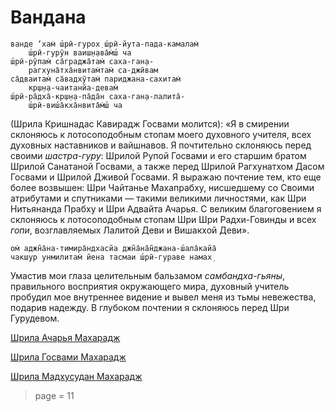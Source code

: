 # Вандана

    ванде ‘хам̇ ш́рӣ-гурох̣ ш́рӣ-йута-пада-камалам̇
        ш́рӣ-гурӯн ваиш̣н̣ава̄м̇ш́ ча
    ш́рӣ-рӯпам̇ са̄граджа̄там̇ саха-ган̣а-
        рагхуна̄тха̄нвитам̇там̇ са-джӣвам
    са̄дваитам̇ са̄вадхӯтам̇ париджана-сахитам̇
        кр̣ш̣н̣а-чаитанйа-девам̇
    ш́рӣ-ра̄дха̄-кр̣ш̣н̣а-па̄да̄н саха-ган̣а-лалита̄-
        ш́рӣ-виш́а̄кха̄нвита̄м̇ш́ ча

(Шрила Кришнадас Кавирадж Госвами молится): «Я в смирении склоняюсь к лотосоподобным стопам моего духовного учителя, всех духовных наставников и вайшнавов. Я почтительно склоняюсь перед своими *шастра-гуру*: Шрилой Рупой Госвами и его старшим братом Шрилой Санатаной Госвами, а также перед Шрилой Рагхунатхом Дасом Госвами и Шрилой Дживой Госвами. Я выражаю почтение тем, кто еще более возвышен: Шри Чайтанье Махапрабху, нисшедшему со Своими атрибутами и спутниками — такими великими личностями, как Шри Нитьянанда Прабху и Шри Адвайта Ачарья. С великим благоговением я склоняюсь к лотосоподобным стопам Шри Шри Радхи-Говинды и всех *гопи*, возглавляемых Лалитой Деви и Вишакхой Деви».

    ом̇ аджн̃а̄на-тимира̄ндхасйа джн̃а̄на̄н̃джана-ш́ала̄кайа̄
    чакш̣ур унмилитам̇ йена тасмаи ш́рӣ-гураве намах̣

Умастив мои глаза целительным бальзамом *самбандха-гьяны*, правильного восприятия окружающего мира, духовный учитель пробудил мое внутреннее видение и вывел меня из тьмы невежества, подарив надежду. В глубоком почтении я склоняюсь перед Шри Гурудевом.


[Шрила Ачарья Махарадж](https://soundcloud.com/bharatimaharaj/acharya-maharaj-vandana)

[Шрила Госвами Махарадж](https://soundcloud.com/bharatimaharaj/goswami-maharaj-vandana)

[Шрила Мадхусудан Махарадж](https://soundcloud.com/bharatimaharaj/madhusudan-maharaj-vandana)


> page = 11